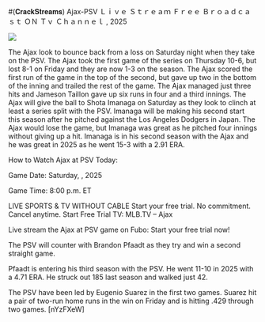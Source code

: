 #(𝐂𝐫𝐚𝐜𝐤𝐒𝐭𝐫𝐞𝐚𝐦𝐬) Ajax-PSV Ｌｉｖｅ Ｓｔｒｅａｍ Ｆｒｅｅ Ｂｒｏａｄｃａｓｔ ＯＮ Ｔｖ Ｃｈａｎｎｅｌ , 2025  
  
  
[![](https://i.imgur.com/qSNzIqt.png)](https://movie.rssnews.media/eqPuZULg.php)  
  
The Ajax look to bounce back from a loss on Saturday night when they take on the PSV. The Ajax took the first game of the series on Thursday 10-6, but lost 8-1 on Friday and they are now 1-3 on the season. The Ajax scored the first run of the game in the top of the second, but gave up two in the bottom of the inning and trailed the rest of the game. The Ajax managed just three hits and Jameson Taillon gave up six runs in four and a third innings. The Ajax will give the ball to Shota Imanaga on Saturday as they look to clinch at least a series split with the PSV. Imanaga will be making his second start this season after he pitched against the Los Angeles Dodgers in Japan. The Ajax would lose the game, but Imanaga was great as he pitched four innings without giving up a hit. Imanaga is in his second season with the Ajax and he was great in 2025 as he went 15-3 with a 2.91 ERA.

How to Watch Ajax at PSV Today:

Game Date: Saturday, , 2025

Game Time: 8:00 p.m. ET

LIVE SPORTS & TV WITHOUT CABLE
Start your free trial. No commitment. Cancel anytime.
Start Free Trial
TV: MLB.TV – Ajax

Live stream the Ajax at PSV game on Fubo: Start your free trial now!

The PSV will counter with Brandon Pfaadt as they try and win a second straight game.

Pfaadt is entering his third season with the PSV. He went 11-10 in 2025 with a 4.71 ERA. He struck out 185 last season and walked just 42.

The PSV have been led by Eugenio Suarez in the first two games. Suarez hit a pair of two-run home runs in the win on Friday and is hitting .429 through two games. [nYzFXeW]